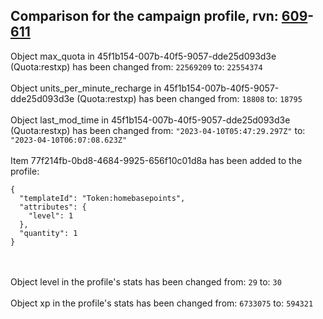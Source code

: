 ## Comparison for the campaign profile, rvn: [609](https://github.com/PRO100KatYT/FortniteProfileRevisions/tree/main/profiles/campaign/609%20campaign.json)-[611](https://github.com/PRO100KatYT/FortniteProfileRevisions/tree/main/profiles/campaign/611%20campaign.json)

Object max_quota in 45f1b154-007b-40f5-9057-dde25d093d3e (Quota:restxp) has been changed from: `22569209` to: `22554374`
<br><br>
Object units_per_minute_recharge in 45f1b154-007b-40f5-9057-dde25d093d3e (Quota:restxp) has been changed from: `18808` to: `18795`
<br><br>
Object last_mod_time in 45f1b154-007b-40f5-9057-dde25d093d3e (Quota:restxp) has been changed from: `"2023-04-10T05:47:29.297Z"` to: `"2023-04-10T06:07:08.623Z"`
<br><br>
Item 77f214fb-0bd8-4684-9925-656f10c01d8a has been added to the profile:

```
{
  "templateId": "Token:homebasepoints",
  "attributes": {
    "level": 1
  },
  "quantity": 1
}
```

<br><br>
Object level in the profile's stats has been changed from: `29` to: `30`
<br><br>
Object xp in the profile's stats has been changed from: `6733075` to: `594321`
<br><br>
